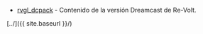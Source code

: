 ---
---

*  [rvgl_dcpack](https://re-volt.cl/distribute/rvgl_dcpack.zip) - Contenido de la versión Dreamcast de Re-Volt.

[../]({{ site.baseurl }}/)
